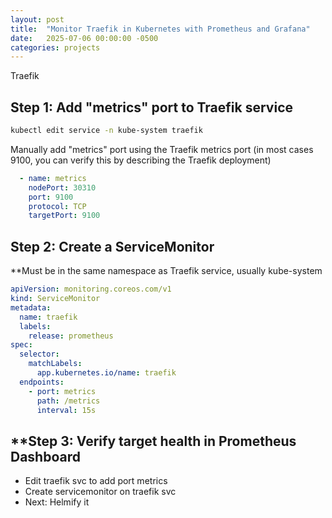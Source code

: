```yaml
---
layout: post
title:  "Monitor Traefik in Kubernetes with Prometheus and Grafana"
date:   2025-07-06 00:00:00 -0500
categories: projects
---
```

Traefik<!--break-->

## **Step 1: Add "metrics" port to Traefik service**

```bash
kubectl edit service -n kube-system traefik
```

Manually add "metrics" port using the Traefik metrics port (in most cases 9100, you can verify this by describing the Traefik deployment)
```yaml
  - name: metrics                
    nodePort: 30310      
    port: 9100           
    protocol: TCP        
    targetPort: 9100 
```

## **Step 2: Create a ServiceMonitor**

**Must be in the same namespace as Traefik service, usually kube-system

```yaml
apiVersion: monitoring.coreos.com/v1
kind: ServiceMonitor
metadata:
  name: traefik
  labels:
    release: prometheus
spec:
  selector:
    matchLabels:
      app.kubernetes.io/name: traefik
  endpoints:
    - port: metrics
      path: /metrics
      interval: 15s
```

## **Step 3: Verify target health in Prometheus Dashboard


- Edit traefik svc to add port metrics 
- Create servicemonitor on traefik svc 
- Next: Helmify it